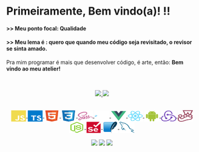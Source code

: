 # Primeiramente, Bem vindo(a)! !!
#### >> Meu ponto focal: **Qualidade**
#### >> Meu lema é : quero que quando meu código seja revisitado, o revisor se sinta amado.

Pra mim programar é mais que desenvolver código, é arte, então: **Bem vindo ao meu atelier!**

<br/>
<br/>


<div align="center">
    <a href="https://github.com/ThalysSilva">
    <img
        height="180em"
        src="http://github-readme-streak-stats.herokuapp.com?user=ThalysSilva&theme=dracula"
    />
    </a>
    <a href="https://github.com/ThalysSilva">
    <img
        height="180em"
        src="https://github-readme-stats.vercel.app/api/top-langs/?username=ThalysSilva&layout=compact&theme=dracula"
    />
    </a>
</div>
<br/>
<br/>
<div align="center">
  <a href="https://github.com/ThalysSilva">
    <img
    align="center"
    alt="Know-Js"
    height="30"
    width="40"
    src="https://raw.githubusercontent.com/devicons/devicon/master/icons/javascript/javascript-plain.svg"
    />
    <img
    align="center"
    alt="Know-Ts"
    height="30"
    width="40"
    src="https://github.com/devicons/devicon/blob/master/icons/typescript/typescript-original.svg"
    />
    <img
    align="center"
    alt="Know-HTML"
    height="30"
    width="40"
    src="https://raw.githubusercontent.com/devicons/devicon/master/icons/html5/html5-original.svg"
    />
    <img
    align="center"
    alt="Know-CSS"
    height="30"
    width="40"
    src="https://raw.githubusercontent.com/devicons/devicon/master/icons/css3/css3-original.svg"
    />
    <img
    align="center"
    alt="Know-SASS"
    height="30"
    width="40"
    src="https://github.com/devicons/devicon/blob/master/icons/sass/sass-original.svg"
    />
    <img
    align="center"
    alt="Know-Tailwind"
    height="30"
    width="40"
    src="https://github.com/devicons/devicon/blob/master/icons/tailwindcss/tailwindcss-original-wordmark.svg"
    />
    <img
    align="center"
    alt="Know-Vue"
    height="30"
    width="40"
    src="https://github.com/devicons/devicon/blob/master/icons/vuejs/vuejs-original.svg"
    />
    <img
    align="center"
    alt="Know-React"
    height="30"
    width="40"
    src="https://github.com/devicons/devicon/blob/master/icons/react/react-original.svg"
    />
    <img
    align="center"
    alt="Know-Android"
    height="30"
    width="40"
    src="https://github.com/devicons/devicon/blob/master/icons/android/android-original.svg"
    />
    <img
    align="center"
    alt="Know-Redux"
    height="30"
    width="40"
    src="https://github.com/devicons/devicon/blob/master/icons/redux/redux-original.svg"
    />
    <img
    align="center"
    alt="Know-Jest"
    height="30"
    width="40"
    src="https://github.com/devicons/devicon/blob/master/icons/jest/jest-plain.svg"
    />
    <img
    align="center"
    alt="Know-NodeJs"
    height="30"
    width="40"
    src="https://raw.githubusercontent.com/devicons/devicon/d00d0969292a6569d45b06d3f350f463a0107b0d/icons/nodejs/nodejs-original.svg"
    />
    <img
    align="center"
    alt="Know-Selenium"
    height="30"
    width="40"
    src="https://github.com/devicons/devicon/blob/master/icons/selenium/selenium-original.svg"
    />
    <img
    align="center"
    alt="Know-SQLite"
    height="30"
    width="40"
    src="https://github.com/devicons/devicon/blob/master/icons/sqlite/sqlite-original.svg"
    />
    <img
    align="center"
    alt="Know-SQL"
    height="30"
    width="40"
    src="https://github.com/devicons/devicon/blob/master/icons/mysql/mysql-original.svg"
    />
  </a>
</div>
<br/>

<div align="center">
    <a href="https://www.instagram.com/dasilva.thalys/" target="_blank"
    ><img
        src="https://img.shields.io/badge/-Instagram-%23E4405F?style=for-the-badge&logo=instagram&logoColor=white"
        target="_blank"
    /></a>
    <a href="mailto:thalysfarias11@gmail.com"
    ><img
        src="https://img.shields.io/badge/-Gmail-%23333?style=for-the-badge&logo=gmail&logoColor=white"
        target="_blank"
    /></a>
    <a href="https://www.linkedin.com/in/thalys-silva/" target="_blank"
    ><img
        src="https://img.shields.io/badge/-LinkedIn-%230077B5?style=for-the-badge&logo=linkedin&logoColor=white"
        target="_blank"
    /></a>
</div>

